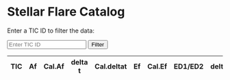 # Stellar Flare Catalog

<p>Enter a TIC ID to filter the data:</p>
<input type="text" id="ticInput" placeholder="Enter TIC ID">
<button onclick="filterData()">Filter</button>

<table id="catalogTable">
  <thead>
    <tr>
      <th>TIC</th>
      <th>Af</th>
      <th>Cal.Af</th>
      <th>delta t</th>
      <th>Cal.deltat</th>
      <th>Ef</th>
      <th>Cal.Ef</th>
      <th>ED1/ED2</th>
      <th>deltat1/deltat2</th>
      <th>tstart</th>
      <th>tpeak</th>
      <th>tend</th>
      <th>SNR</th>
    </tr>
  </thead>
  <tbody>
    <!-- Data will be populated here by JavaScript -->
  </tbody>
</table>

<script src="/docs/assets/script.js"></script>


